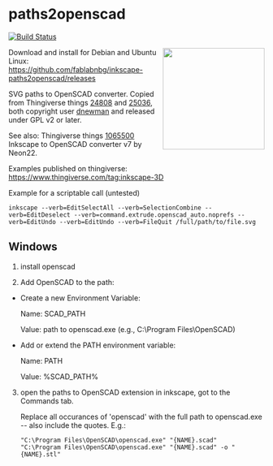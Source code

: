 paths2openscad
==============

[![Build Status](https://travis-ci.org/fablabnbg/inkscape-paths2openscad.svg?branch=master)](https://travis-ci.org/fablabnbg/inkscape-paths2openscad)

<img align="right" src="https://cloud.githubusercontent.com/assets/3838734/3856761/e55ecdf2-1efb-11e4-97f8-7c3195fc361d.png" width="200" />

Download and install for Debian and Ubuntu Linux: https://github.com/fablabnbg/inkscape-paths2openscad/releases


SVG paths to OpenSCAD converter. Copied from Thingiverse things [24808](http://www.thingiverse.com/thing:24808) and [25036](http://www.thingiverse.com/thing:25036), both copyright user [dnewman](http://www.thingiverse.com/dnewman) and released under GPL v2 or later.

See also: Thingiverse things [1065500](http://www.thingiverse.com/thing:1065500)  Inkscape to OpenSCAD converter v7 by Neon22.

Examples published on thingiverse: https://www.thingiverse.com/tag:inkscape-3D

Example for a scriptable call (untested)
```
inkscape --verb=EditSelectAll --verb=SelectionCombine --verb=EditDeselect --verb=command.extrude.openscad_auto.noprefs --verb=EditUndo --verb=EditUndo --verb=FileQuit /full/path/to/file.svg
```

Windows
-------

1. install openscad

2. Add OpenSCAD to the path:

- Create a new Environment Variable:

    Name: SCAD_PATH

    Value: path to openscad.exe (e.g., C:\Program Files\OpenSCAD)

- Add or extend the PATH environment variable:

    Name: PATH

    Value: %SCAD_PATH%

3. open the paths to OpenSCAD extension in inkscape, got to the Commands tab. 

   Replace all occurances of 'openscad' with the full path to openscad.exe -- also include the quotes. E.g.:
   
   ```
   "C:\Program Files\OpenSCAD\openscad.exe" "{NAME}.scad"
   "C:\Program Files\OpenSCAD\openscad.exe" "{NAME}.scad" -o "{NAME}.stl"
   ```
   
   
